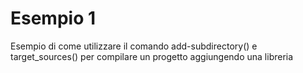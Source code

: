 # Esempio 1

Esempio di come utilizzare il comando add-subdirectory() e target_sources() per compilare un progetto aggiungendo una libreria
